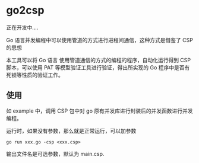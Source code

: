 # go2csp
正在开发中....

Go 语言并发编程中可以使用管道的方式进行进程间通信，这种方式是借鉴了 CSP 的思想

本工具可以将 Go 语言 使用管道通信的方式的编程的程序，自动化运行得到 CSP 脚本，可以使用 PAT 等模型验证工具进行验证，得出所实现的 Go 程序中是否有死锁等性质的验证工作。

## 使用

如 example 中，调用 CSP 包中对 go 原有并发库进行封装后的并发函数进行并发编程。

运行时，如果没有参数，那么就是正常运行，可以加参数

```
go run xxx.go -csp <xxx.csp>
```

输出文件名是可选参数，默认为 main.csp.